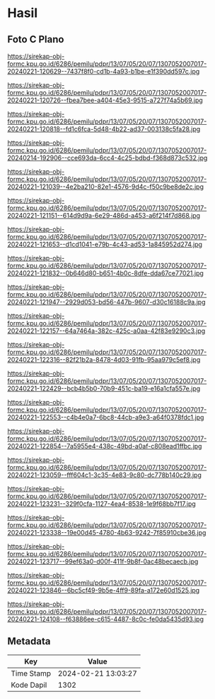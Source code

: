 # Hasil

## Foto C Plano

https://sirekap-obj-formc.kpu.go.id/6286/pemilu/pdpr/13/07/05/20/07/1307052007017-20240221-120629--7437f8f0-cd1b-4a93-b1be-e1f390dd597c.jpg

https://sirekap-obj-formc.kpu.go.id/6286/pemilu/pdpr/13/07/05/20/07/1307052007017-20240221-120726--fbea7bee-a404-45e3-9515-a727f74a5b69.jpg

https://sirekap-obj-formc.kpu.go.id/6286/pemilu/pdpr/13/07/05/20/07/1307052007017-20240221-120818--fd1c6fca-5d48-4b22-ad37-003138c5fa28.jpg

https://sirekap-obj-formc.kpu.go.id/6286/pemilu/pdpr/13/07/05/20/07/1307052007017-20240214-192906--cce693da-6cc4-4c25-bdbd-f368d873c532.jpg

https://sirekap-obj-formc.kpu.go.id/6286/pemilu/pdpr/13/07/05/20/07/1307052007017-20240221-121039--4e2ba210-82e1-4576-9d4c-f50c9be8de2c.jpg

https://sirekap-obj-formc.kpu.go.id/6286/pemilu/pdpr/13/07/05/20/07/1307052007017-20240221-121151--614d9d9a-6e29-486d-a453-a6f214f7d868.jpg

https://sirekap-obj-formc.kpu.go.id/6286/pemilu/pdpr/13/07/05/20/07/1307052007017-20240221-121653--d1cd1041-e79b-4c43-ad53-1a845952d274.jpg

https://sirekap-obj-formc.kpu.go.id/6286/pemilu/pdpr/13/07/05/20/07/1307052007017-20240221-121832--0b646d80-b651-4b0c-8dfe-dda67ce77021.jpg

https://sirekap-obj-formc.kpu.go.id/6286/pemilu/pdpr/13/07/05/20/07/1307052007017-20240221-121947--2929d053-bd56-447b-9607-d30c16188c9a.jpg

https://sirekap-obj-formc.kpu.go.id/6286/pemilu/pdpr/13/07/05/20/07/1307052007017-20240221-122157--64a7464a-382c-425c-a0aa-42f83e9290c3.jpg

https://sirekap-obj-formc.kpu.go.id/6286/pemilu/pdpr/13/07/05/20/07/1307052007017-20240221-122316--82f21b2a-8478-4d03-91fb-95aa979c5ef8.jpg

https://sirekap-obj-formc.kpu.go.id/6286/pemilu/pdpr/13/07/05/20/07/1307052007017-20240221-122429--bcb4b5b0-70b9-451c-ba19-e16a1cfa557e.jpg

https://sirekap-obj-formc.kpu.go.id/6286/pemilu/pdpr/13/07/05/20/07/1307052007017-20240221-122553--c4b4e0a7-6bc8-44cb-a9e3-a64f0378fdc1.jpg

https://sirekap-obj-formc.kpu.go.id/6286/pemilu/pdpr/13/07/05/20/07/1307052007017-20240221-122854--7a5955e4-438c-49bd-a0af-c808ead1ffbc.jpg

https://sirekap-obj-formc.kpu.go.id/6286/pemilu/pdpr/13/07/05/20/07/1307052007017-20240221-123059--fff604c1-3c35-4e83-9c80-dc778b140c29.jpg

https://sirekap-obj-formc.kpu.go.id/6286/pemilu/pdpr/13/07/05/20/07/1307052007017-20240221-123231--329f0cfa-1127-4ea4-8538-1e9f68bb7f17.jpg

https://sirekap-obj-formc.kpu.go.id/6286/pemilu/pdpr/13/07/05/20/07/1307052007017-20240221-123338--19e00d45-4780-4b63-9242-7f85910cbe36.jpg

https://sirekap-obj-formc.kpu.go.id/6286/pemilu/pdpr/13/07/05/20/07/1307052007017-20240221-123717--99ef63a0-d00f-411f-9b8f-0ac48becaecb.jpg

https://sirekap-obj-formc.kpu.go.id/6286/pemilu/pdpr/13/07/05/20/07/1307052007017-20240221-123846--6bc5cf49-9b5e-4ff9-89fa-a172e60d1525.jpg

https://sirekap-obj-formc.kpu.go.id/6286/pemilu/pdpr/13/07/05/20/07/1307052007017-20240221-124108--f63886ee-c615-4487-8c0c-fe0da5435d93.jpg


## Metadata

| Key        | Value               |
| ---------- | ------------------- |
| Time Stamp | 2024-02-21 13:03:27 |
| Kode Dapil | 1302                |



